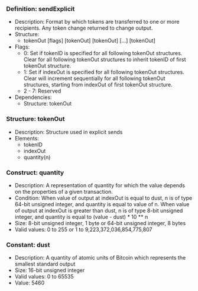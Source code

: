 ### Definition: sendExplicit
+ Description: Format by which tokens are transferred to one or more recipients. Any token change returned to change output.
+ Structure:
	* tokenOut [flags] [tokenOut] [tokenOut] [...] [tokenOut]
+ Flags:
	* 0: Set if tokenID is specified for all following tokenOut structures. Clear for all following tokenOut structures to inherit tokenID of first tokenOut structure.
	* 1: Set if indexOut is specified for all following tokenOut structures. Clear will increment sequentially for all following tokenOut structures, starting from indexOut of first tokenOut structure.
	* 2 - 7: Reserved
+ Dependencies:
	* Structure: tokenOut

### Structure: tokenOut
+ Description: Structure used in explicit sends
+ Elements:
	* tokenID
	* indexOut
	* quantity(n)

### Construct: quantity
+ Description: A representation of quantity for which the value depends on the properties of a given transaction.
+ Condition: When value of output at indexOut is equal to dust, n is of type 64-bit unsigned integer, and quantity is equal to value of n. When value of output at indexOut is greater than dust, n is of type 8-bit unsigned integer, and quantity is equal to (value - dust) * 10 ** n
+ Size: 8-bit unsigned integer, 1 byte or 64-bit unsigned integer, 8 bytes
+ Valid values: 0 to 255 or  1 to 9,223,372,036,854,775,807

### Constant: dust
+ Description: A quantity of atomic units of Bitcoin which represents the smallest standard output
+ Size: 16-bit unsigned integer
+ Valid values: 0 to 65535
+ Value: 5460